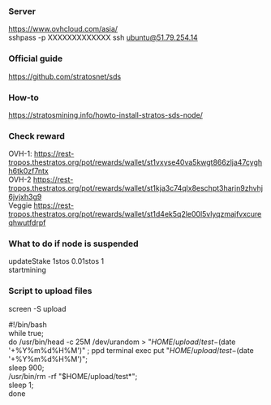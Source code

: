 ### Server

https://www.ovhcloud.com/asia/  
sshpass -p XXXXXXXXXXXXX ssh  ubuntu@51.79.254.14  

### Official guide
https://github.com/stratosnet/sds

### How-to 
https://stratosmining.info/howto-install-stratos-sds-node/

### Check reward
OVH-1:
https://rest-tropos.thestratos.org/pot/rewards/wallet/st1vxyse40va5kwgt866zlja47cyghh6tk0zf7ntx  
OVH-2
https://rest-tropos.thestratos.org/pot/rewards/wallet/st1kja3c74qlx8eschpt3harjn9zhvhj6jvjxh3g9  
Veggie
https://rest-tropos.thestratos.org/pot/rewards/wallet/st1d4ek5q2le00l5vlyqzmajfvxcureqhwutfdrpf 

### What to do if node is suspended
updateStake 1stos 0.01stos 1  
startmining 
### Script to upload files

screen -S upload

#!/bin/bash  
while true;  
do /usr/bin/head -c 25M /dev/urandom > "$HOME/upload/test-$(date '+%Y%m%d%H%M')" ; ppd terminal exec put "$HOME/upload/test-$(date '+%Y%m%d%H%M')";  
sleep 900;  
/usr/bin/rm -rf "$HOME/upload/test*";  
sleep 1;  
done  
